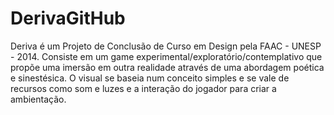 DerivaGitHub
============

Deriva é um Projeto de Conclusão de Curso em Design pela FAAC - UNESP - 2014. Consiste em um game experimental/exploratório/contemplativo que propõe uma imersão em outra realidade através de uma abordagem poética e sinestésica. O visual se baseia num conceito simples e se vale de recursos como som e luzes e a interação do jogador para criar a ambientação.
